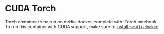 # CUDA Torch
Torch container to be run on nvidia-docker, complete with iTorch notebook. To run this container with CUDA support, make sure to [install `nvidia-docker`](https://github.com/NVIDIA/nvidia-docker).
